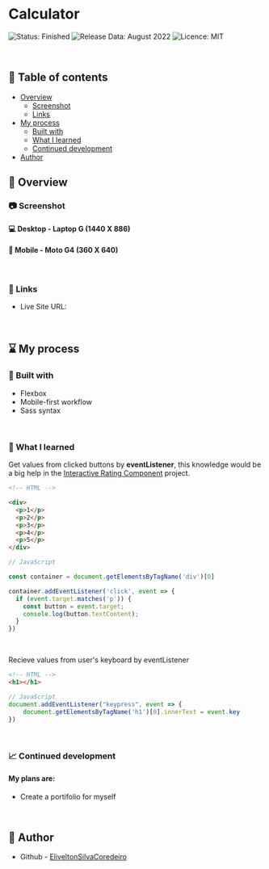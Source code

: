 # Calculator

<span>
  <img src="https://img.shields.io/badge/STATUS-FINISHED-success" alt="Status: Finished">
  <img src="https://img.shields.io/badge/RELEASE_DATA-AUGUST%202022-informational" alt="Release Data: August 2022">
  <img src="https://img.shields.io/badge/LICENCE-MIT-important" alt="Licence: MIT">
</span>

&nbsp;

## 📖 Table of contents

- [Overview](#overview)
  - [Screenshot](#screenshot)
  - [Links](#links)
- [My process](#my-process)
  - [Built with](#built-with)
  - [What I learned](#what-i-learned)
  - [Continued development](#continued-development)
- [Author](#author)

##  👀 Overview

### 📷 Screenshot

#### 💻 Desktop - Laptop G (1440 X 886)


#### 📱 Mobile - Moto G4 (360 X 640)


&nbsp;

### 🔗 Links

- Live Site URL: 

&nbsp;

## ⌛ My process

### 🚧 Built with

- Flexbox
- Mobile-first workflow
- Sass syntax

&nbsp;

### 📝 What I learned

Get values from clicked buttons by **eventListener**, this knowledge would be a big help in the [Interactive Rating Component](https://github.com/EliveltonSilvaCordeiro/Interactive-Rating-Component) project.

```HTML
<!-- HTML -->

<div>
  <p>1</p>
  <p>2</p>
  <p>3</p>
  <p>4</p>
  <p>5</p>
</div>
```

```JavaScript
// JavaScript

const container = document.getElementsByTagName('div')[0]

container.addEventListener('click', event => {
  if (event.target.matches('p')) {
    const button = event.target;
    console.log(button.textContent);
  }
})
```
&nbsp;

Recieve values from user's keyboard by eventListener

```HTML
<!-- HTML -->
<h1></h1>
```

```JavaScript
// JavaScript
document.addEventListener("keypress", event => {
    document.getElementsByTagName('h1')[0].innerText = event.key
})

```

&nbsp;

### 📈 Continued development

#### My plans are:

- Create a portifolio for myself

&nbsp;

## 👤 Author

- Github - [EliveltonSilvaCoredeiro](https://github.com/EliveltonSilvaCordeiro/)
